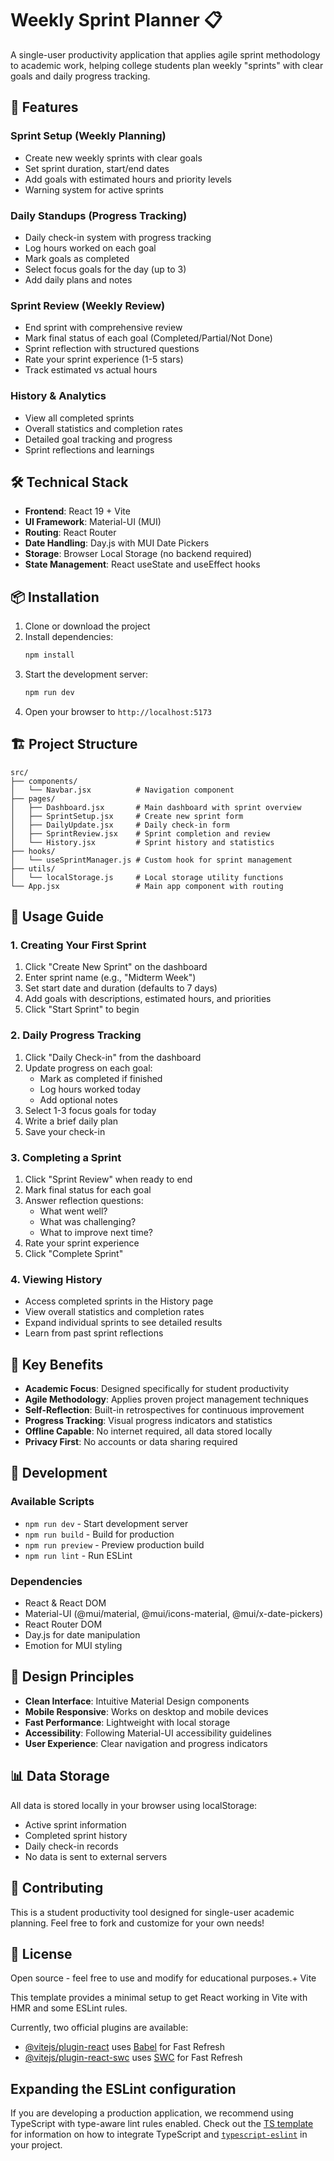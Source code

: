 # Weekly Sprint Planner 📋

A single-user productivity application that applies agile sprint methodology to academic work, helping college students plan weekly "sprints" with clear goals and daily progress tracking.

## 🚀 Features

### Sprint Setup (Weekly Planning)
- Create new weekly sprints with clear goals
- Set sprint duration, start/end dates
- Add goals with estimated hours and priority levels
- Warning system for active sprints

### Daily Standups (Progress Tracking)
- Daily check-in system with progress tracking
- Log hours worked on each goal
- Mark goals as completed
- Select focus goals for the day (up to 3)
- Add daily plans and notes

### Sprint Review (Weekly Review)
- End sprint with comprehensive review
- Mark final status of each goal (Completed/Partial/Not Done)
- Sprint reflection with structured questions
- Rate your sprint experience (1-5 stars)
- Track estimated vs actual hours

### History & Analytics
- View all completed sprints
- Overall statistics and completion rates
- Detailed goal tracking and progress
- Sprint reflections and learnings

## 🛠 Technical Stack

- **Frontend**: React 19 + Vite
- **UI Framework**: Material-UI (MUI)
- **Routing**: React Router
- **Date Handling**: Day.js with MUI Date Pickers
- **Storage**: Browser Local Storage (no backend required)
- **State Management**: React useState and useEffect hooks

## 📦 Installation

1. Clone or download the project
2. Install dependencies:
   ```bash
   npm install
   ```
3. Start the development server:
   ```bash
   npm run dev
   ```
4. Open your browser to `http://localhost:5173`

## 🏗 Project Structure

```
src/
├── components/
│   └── Navbar.jsx          # Navigation component
├── pages/
│   ├── Dashboard.jsx       # Main dashboard with sprint overview
│   ├── SprintSetup.jsx     # Create new sprint form
│   ├── DailyUpdate.jsx     # Daily check-in form
│   ├── SprintReview.jsx    # Sprint completion and review
│   └── History.jsx         # Sprint history and statistics
├── hooks/
│   └── useSprintManager.js # Custom hook for sprint management
├── utils/
│   └── localStorage.js     # Local storage utility functions
└── App.jsx                 # Main app component with routing
```

## 📱 Usage Guide

### 1. Creating Your First Sprint
1. Click "Create New Sprint" on the dashboard
2. Enter sprint name (e.g., "Midterm Week")
3. Set start date and duration (defaults to 7 days)
4. Add goals with descriptions, estimated hours, and priorities
5. Click "Start Sprint" to begin

### 2. Daily Progress Tracking
1. Click "Daily Check-in" from the dashboard
2. Update progress on each goal:
   - Mark as completed if finished
   - Log hours worked today
   - Add optional notes
3. Select 1-3 focus goals for today
4. Write a brief daily plan
5. Save your check-in

### 3. Completing a Sprint
1. Click "Sprint Review" when ready to end
2. Mark final status for each goal
3. Answer reflection questions:
   - What went well?
   - What was challenging?
   - What to improve next time?
4. Rate your sprint experience
5. Click "Complete Sprint"

### 4. Viewing History
- Access completed sprints in the History page
- View overall statistics and completion rates
- Expand individual sprints to see detailed results
- Learn from past sprint reflections

## 🎯 Key Benefits

- **Academic Focus**: Designed specifically for student productivity
- **Agile Methodology**: Applies proven project management techniques
- **Self-Reflection**: Built-in retrospectives for continuous improvement
- **Progress Tracking**: Visual progress indicators and statistics
- **Offline Capable**: No internet required, all data stored locally
- **Privacy First**: No accounts or data sharing required

## 🔧 Development

### Available Scripts

- `npm run dev` - Start development server
- `npm run build` - Build for production
- `npm run preview` - Preview production build
- `npm run lint` - Run ESLint

### Dependencies

- React & React DOM
- Material-UI (@mui/material, @mui/icons-material, @mui/x-date-pickers)
- React Router DOM
- Day.js for date manipulation
- Emotion for MUI styling

## 🎨 Design Principles

- **Clean Interface**: Intuitive Material Design components
- **Mobile Responsive**: Works on desktop and mobile devices
- **Fast Performance**: Lightweight with local storage
- **Accessibility**: Following Material-UI accessibility guidelines
- **User Experience**: Clear navigation and progress indicators

## 📊 Data Storage

All data is stored locally in your browser using localStorage:
- Active sprint information
- Completed sprint history
- Daily check-in records
- No data is sent to external servers

## 🤝 Contributing

This is a student productivity tool designed for single-user academic planning. Feel free to fork and customize for your own needs!

## 📝 License

Open source - feel free to use and modify for educational purposes.+ Vite

This template provides a minimal setup to get React working in Vite with HMR and some ESLint rules.

Currently, two official plugins are available:

- [@vitejs/plugin-react](https://github.com/vitejs/vite-plugin-react/blob/main/packages/plugin-react) uses [Babel](https://babeljs.io/) for Fast Refresh
- [@vitejs/plugin-react-swc](https://github.com/vitejs/vite-plugin-react/blob/main/packages/plugin-react-swc) uses [SWC](https://swc.rs/) for Fast Refresh

## Expanding the ESLint configuration

If you are developing a production application, we recommend using TypeScript with type-aware lint rules enabled. Check out the [TS template](https://github.com/vitejs/vite/tree/main/packages/create-vite/template-react-ts) for information on how to integrate TypeScript and [`typescript-eslint`](https://typescript-eslint.io) in your project.
